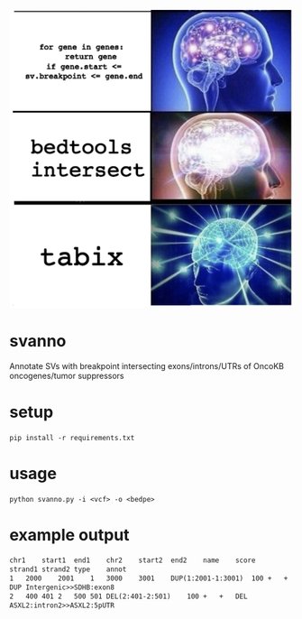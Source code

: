 ![Alt text](sv_annot_meme.png?raw=true "")

# svanno
Annotate SVs with breakpoint intersecting exons/introns/UTRs of OncoKB oncogenes/tumor suppressors

# setup
`pip install -r requirements.txt`

# usage
`python svanno.py -i <vcf> -o <bedpe>`

# example output
```
chr1	start1	end1	chr2	start2	end2	name	score	strand1	strand2	type	annot
1	2000	2001	1	3000	3001	DUP(1:2001-1:3001)	100	+	+	DUP	Intergenic>>SDHB:exon8
2	400 401	2	500	501	DEL(2:401-2:501)	100	+	+	DEL	ASXL2:intron2>>ASXL2:5pUTR
```
